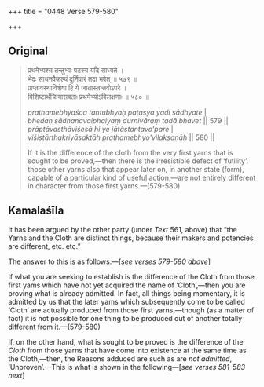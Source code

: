 +++
title = "0448 Verse 579-580"

+++
## Original 
>
> प्रथमेभ्यश्च तन्तुभ्यः पटस्य यदि साध्यते ।  
> भेदः साधनवैफल्यं दुर्निवारं तदा भवेत् ॥ ५७९ ॥  
> प्राप्तावस्थाविशेषा हि ये जातास्तन्तवोऽपरे ।  
> विशिष्टार्थक्रियासक्ताः प्रथमेभ्योऽविलक्षणाः ॥ ५८० ॥ 
>
> *prathamebhyaśca tantubhyaḥ paṭasya yadi sādhyate* \|  
> *bhedaḥ sādhanavaiphalyaṃ durnivāraṃ tadā bhavet* \|\| 579 \|\|  
> *prāptāvasthāviśeṣā hi ye jātāstantavo'pare* \|  
> *viśiṣṭārthakriyāsaktāḥ prathamebhyo'vilakṣaṇāḥ* \|\| 580 \|\| 
>
> If it is the difference of the cloth from the very first yarns that is sought to be proved,—then there is the irresistible defect of ‘futility’. those other yarns also that appear later on, in another state (form), capable of a particular kind of useful action,—are not entirely different in character from those first yarns.—(579-580)



## Kamalaśīla

It has been argued by the other party (under *Text* 561, above) that “the Yarns and the Cloth are distinct things, because their makers and potencies are different, etc. etc.”

The answer to this is as follows:—[*see verses 579-580 above*]

If what you are seeking to establish is the difference of the Cloth from those first yams which have not yet acquired the name of ‘Cloth’,—then you are proving what is already admitted. In fact, all things being momentary, it is admitted by us that the later yams which subsequently come to be called ‘Cloth’ are actually produced from those first yarns,—though (as a matter of fact) it is not possible for one thing to be produced out of another totally different from it.—(579-580)

If, on the other hand, what is sought to be proved is the difference of the *Cloth* from those yarns that have come into existence at the same time as the Cloth,—then, the Reasons adduced are such as are *not admitted*, ‘Unproven’.—This is what is shown in the following—[*see verses 581-583 next*]


